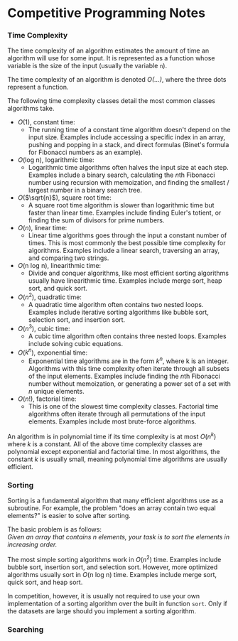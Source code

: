# Competitive Programming Notes

### Time Complexity

The time complexity of an algorithm estimates the amount of time an algorithm will use for some input. It is represented as a function whose variable is the size of the input (usually the variable ```n```). 

The time complexity of an algorithm is denoted *O(...)*, where the three dots represent a function. 

The following time complexity classes detail the most common classes algorithms take.

- *O*(1), constant time:
  - The running time of a constant time algorithm doesn't depend on the input size. Examples include accessing a specific index in an array, pushing and popping in a stack, and direct formulas (Binet's formula for Fibonacci numbers as an example). 
- *O*(log n), logarithmic time:
  - Logarithmic time algorithms often halves the input size at each step. Examples include a binary search, calculating the *n*th Fibonacci number using recursion with memoization, and finding the smallest / largest number in a binary search tree. 
- *O*($\sqrt{n}$), square root time:
  - A square root time algorithm is slower than logarithmic time but faster than linear time. Examples include finding Euler's totient, or finding the sum of divisors for prime numbers.
- *O*($n$), linear time:
  - Linear time algorithms goes through the input a constant number of times. This is most commonly the best possible time complexity for algorithms. Examples include a linear search, traversing an array, and comparing two strings. 
- *O*(n log n), linearithmic time:
  - Divide and conquer algorithms, like most efficient sorting algorithms usually have linearithmic time. Examples include merge sort, heap sort, and quick sort.
- *O*($n^{2}$), quadratic time:
  - A quadratic time algorithm often contains two nested loops. Examples include iterative sorting algorithms like bubble sort, selection sort, and insertion sort.
- *O*($n^{3}$), cubic time:
  - A cubic time algorithm often contains three nested loops. Examples include solving cubic equations. 
- *O*($k^{n}$), exponential time:
  - Exponential time algorithms are in the form $k^{n}$, where k is an integer. Algorithms with this time complexity often iterate through all subsets of the input elements. Examples include finding the *n*th Fibonacci number without memoization, or generating a power set of a set with *n* unique elements. 
- *O*($n!$), factorial time:
  - This is one of the slowest time complexity classes. Factorial time algorithms often iterate through all permutations of the input elements. Examples include most brute-force algorithms. 

An algorithm is in polynomial time if its time complexity is at most *O*($n^{k}$) where $k$ is a constant. All of the above time complexity classes are polynomial except exponential and factorial time. In most algorithms, the constant $k$ is usually small, meaning polynomial time algorithms are usually efficient. 

### Sorting

Sorting is a fundamental algorithm that many efficient algorithms use as a subroutine. For example, the problem "does an array contain two equal elements?" is easier to solve after sorting. 

The basic problem is as follows:\
*Given an array that contains n elements, your task is to sort the elements in increasing order.*

The most simple sorting algorithms work in *O*($n^{2}$) time. Examples include bubble sort, insertion sort, and selection sort. However, more optimized algorithms usually sort in *O*(n log n) time. Examples include merge sort, quick sort, and heap sort. 

In competition, however, it is usually not required to use your own implementation of a sorting algorithm over the built in function ```sort```. Only if the datasets are large should you implement a sorting algorithm. 

### Searching